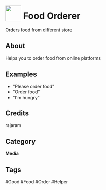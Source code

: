 # <img src="https://raw.githack.com/FortAwesome/Font-Awesome/master/svgs/solid/robot.svg" card_color="#22A7F0" width="50" height="50" style="vertical-align:bottom"/> Food Orderer
Orders food from different store

## About
Helps you to order food from online platforms

## Examples
* "Please order food"
* "Order food"
* "I'm hungry"

## Credits
rajaram

## Category
**Media**

## Tags
#Good
#Food
#Order
#Helper

